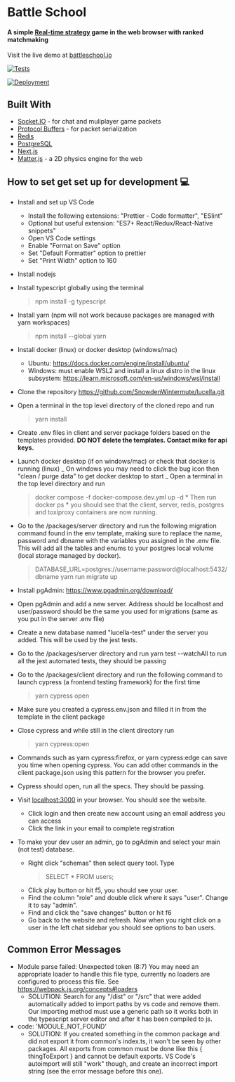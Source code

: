 # Battle School

#### A simple [Real-time strategy](https://en.wikipedia.org/wiki/Real-time_strategy) game in the web browser with ranked matchmaking

Visit the live demo at [battleschool.io](https://battleschool.io)

[![Tests](https://github.com/SnowdenWintermute/lucella/actions/workflows/tests.yml/badge.svg?event=pull_request)](https://github.com/SnowdenWintermute/lucella/actions/workflows/tests.yml)

[![Deployment](https://github.com/SnowdenWintermute/lucella/actions/workflows/deployment.yml/badge.svg)](https://github.com/SnowdenWintermute/lucella/actions/workflows/deployment.yml)

## Built With

- [Socket.IO](https://socket.io/docs/v4//) - for chat and muliplayer game packets
- [Protocol Buffers](https://developers.google.com/protocol-buffers/) - for packet serialization
- [Redis](https://redis.io/)
- [PostgreSQL](https://www.postgresql.org/)
- [Next.js](https://nextjs.org/)
- [Matter.js](https://brm.io/matter-js/) - a 2D physics engine for the web

## How to set get set up for development 💻

- Install and set up VS Code

  - Install the following extensions: "Prettier - Code formatter", "ESlint"
  - Optional but useful extension: "ES7+ React/Redux/React-Native snippets"
  - Open VS Code settings
  - Enable "Format on Save" option
  - Set "Default Formatter" option to prettier
  - Set "Print Width" option to 160

- Install nodejs
- Install typescript globally using the terminal
  > npm install -g typescript
- Install yarn (npm will not work because packages are managed with yarn workspaces)
  > npm install --global yarn
- Install docker (linux) or docker desktop (windows/mac)

  - Ubuntu: https://docs.docker.com/engine/install/ubuntu/
  - Windows: must enable WSL2 and install a linux distro in the linux subsystem: https://learn.microsoft.com/en-us/windows/wsl/install

- Clone the repository https://github.com/SnowdenWintermute/lucella.git
- Open a terminal in the top level directory of the cloned repo and run
  > yarn install
- Create .env files in client and server package folders based on the templates provided. **DO NOT delete the templates. Contact mike for api keys.**
- Launch docker desktop (if on windows/mac) or check that docker is running (linux)
  _ On windows you may need to click the bug icon then "clean / purge data" to get docker desktop to start
  _ Open a terminal in the top level directory and run
  > docker compose -f docker-compose.dev.yml up -d
      * Then run
  > docker ps
      * you should see that the client, server, redis, postgres and toxiproxy containers are now running.
- Go to the /packages/server directory and run the following migration command found in the env template, making sure to replace the name, password and dbname with the variables you assigned in the .env file. This will add all the tables and enums to your postgres local volume (local storage managed by docker).

  > DATABASE_URL=postgres://username:password@localhost:5432/dbname yarn run migrate up

- Install pgAdmin: https://www.pgadmin.org/download/
- Open pgAdmin and add a new server. Address should be localhost and user/password should be the same you used for migrations (same as you put in the server .env file)
- Create a new database named "lucella-test" under the server you added. This will be used by the jest tests.
- Go to the /packages/server directory and run yarn test --watchAll to run all the jest automated tests, they should be passing
- Go to the /packages/client directory and run the following command to launch cypress (a frontend testing framework) for the first time
  > yarn cypress open
- Make sure you created a cypress.env.json and filled it in from the template in the client package
- Close cypress and while still in the client directory run
  > yarn cypress:open
- Commands such as yarn cypress:firefox, or yarn cypress:edge can save you time when opening cypress. You can add other commands in the client package.json using this pattern for the browser you prefer.
- Cypress should open, run all the specs. They should be passing.
- Visit [localhost:3000](http://localhost:3000) in your browser. You should see the website.
  - Click login and then create new account using an email address you can access
  - Click the link in your email to complete registration
- To make your dev user an admin, go to pgAdmin and select your main (not test) database.
  - Right click "schemas" then select query tool. Type
    > SELECT \* FROM users;
  - Click play button or hit f5, you should see your user.
  - Find the column "role" and double click where it says "user". Change it to say "admin".
  - Find and click the "save changes" button or hit f6
  - Go back to the website and refresh. Now when you right click on a user in the left chat sidebar you should see options to ban users.

## Common Error Messages

- Module parse failed: Unexpected token (8:7)
  You may need an appropriate loader to handle this file type, currently no loaders are configured to process this file. See https://webpack.js.org/concepts#loaders
  - SOLUTION: Search for any "/dist" or "/src" that were added automatically added to import paths by vs code and remove them. Our importing method must use a generic path so it works both in the typescript server editor and after it has been compiled to js.
- code: 'MODULE_NOT_FOUND'
  - SOLUTION: If you created something in the common package and did not export it from common's index.ts, it won't be seen by other packages. All exports from common must be done like this { thingToExport } and cannot be default exports. VS Code's autoimport will still "work" though, and create an incorrect import string (see the error message before this one).
